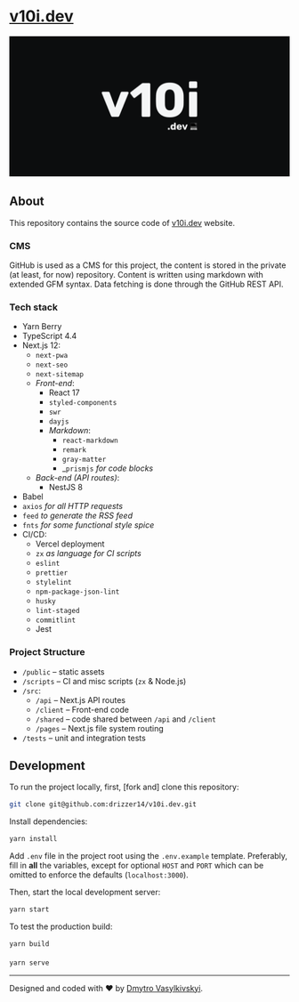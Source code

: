 # [v10i.dev](https://v10i.dev)

![](https://raw.githubusercontent.com/drizzer14/v10i.dev/main/public/banner.png)

## About

This repository contains the source code of [v10i.dev](https://v10i.dev) 
website.

### CMS

GitHub is used as a CMS for this project, the content is stored in the private (at least, for now) repository. Content is written using markdown with extended GFM syntax. Data fetching is done through the GitHub REST API.

### Tech stack

- Yarn Berry
- TypeScript 4.4
- Next.js 12:
  - `next-pwa`
  - `next-seo`
  - `next-sitemap`
  - _Front-end_:
    - React 17
    - `styled-components`
    - `swr`
    - `dayjs`
    - _Markdown_:
      - `react-markdown`
      - `remark`
      - `gray-matter`
      - _`prismjs` _for code blocks_
  - _Back-end (API routes)_:
    - NestJS 8
- Babel
- `axios` _for all HTTP requests_
- `feed` _to generate the RSS feed_
- `fnts` _for some functional style spice_
- CI/CD:
  - Vercel deployment
  - `zx` _as language for CI scripts_
  - `eslint`
  - `prettier`
  - `stylelint`
  - `npm-package-json-lint`
  - `husky`
  - `lint-staged`
  - `commitlint`
  - Jest

### Project Structure

- `/public` – static assets
- `/scripts` – CI and misc scripts (`zx` & Node.js)
- `/src`:
  - `/api` – Next.js API routes
  - `/client` – Front-end code
  - `/shared` – code shared between `/api` and `/client`
  - `/pages` – Next.js file system routing
- `/tests` – unit and integration tests

## Development

To run the project locally, first, [fork and] clone this repository:

```sh
git clone git@github.com:drizzer14/v10i.dev.git
```

Install dependencies:

```sh
yarn install
```

Add `.env` file in the project root using the `.env.example` template. Preferably, fill in **all** the variables, except for optional `HOST` and `PORT` which can be omitted to enforce the defaults (`localhost:3000`).

Then, start the local development server:

```sh
yarn start
```

To test the production build:

```sh
yarn build

yarn serve
```

---

Designed and coded with ❤️ by [Dmytro Vasylkivskyi](https://github.com/drizzer14).
